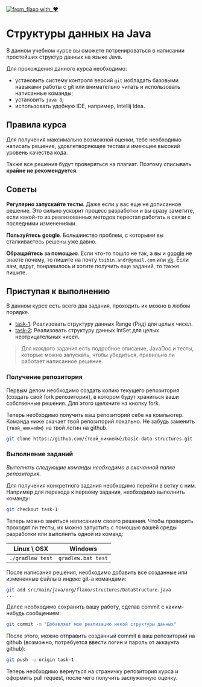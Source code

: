 [![from_flaxo with_♥](https://img.shields.io/badge/from_flaxo-with_♥-blue.svg)](https://github.com/tcibinan/flaxo)

# Структуры данных на Java

В данном учебном курсе вы сможете потренироваться в написании простейших структур данных на языке Java.

Для прохождения данного курса необходимо:
- установить систему контроля версий `git` иобладать базовыми навыками работы с git 
или внимательно читать и использовать написанные команды;
- установить `java 8`;
- использовать удобную IDE, например, Intellij Idea.

## Правила курса

Для получения максимально возможной оценки, тебе необходимо написать решение, 
удовлетворяющее тестам и имеющее высокий уровень качества кода.

Также все решения будут проверяться на плагиат. Поэтому списывать **крайне не рекомендуется**.

## Советы

**Регулярно запускайте тесты**. 
Даже если у вас еще не дописанное решение. 
Это сильно ускорит процесс разработки и вы сразу заметите,
если какой-то из реализованных методов перестал работать в связи с последними изменениями.

**Пользуйтесь google**. Большинство проблем, с которыми вы сталкиваетесь решены
уже давно.

**Обращайтесь за помощью**. Если что-то пошло не так, а вы и [google](https://google.ru) 
не знаете почему, то пишите на почту `tsibin.andr@gmail.com` или [vk](https://vk.com/id24276156).
Если вам, вдруг, понравилось и хотите получить еще заданий, то также пишите.

## Приступая к выполнению

В данном курсе есть всего два задания, проходить их можно в 
любом порядке. 

- [task-1](https://github.com/tcibinan/data-structures-course/tree/task-1): Реализовать структуру данных Range (Ряд) для целых чисел.
- [task-2](https://github.com/tcibinan/data-structures-course/tree/task-2): Реализовать структуру данных IntSet для целых неотрицательных чисел.

> Для каждого задания есть подробное описание, JavaDoc и тесты, которые
 можно запускать, чтобы убедиться, правильно ли работает написанное решение.
 
### Получение репозитория
 
Первым делом необходимо создать копию текущего репозитория (создать свой fork репозитория),
в котором будут храниться ваши собственные решения. Для этого щелкните
на кнопку fork.

Теперь необходимо получить ваш репозиторий себе на компьютер. 
Команда ниже скачает твой репозиторий локально.
Не забудь заменить `{твой_никнейм}` на твой логин на github.
 
```bash
git clone https://github.com/{твой_никнейм}/basic-data-structures.git
```

### Выполнение заданий

*Выполнять следующие команды необходимо в скачанной папке репозитория.*

Для получения конкретного задания необходимо перейти в ветку с ним.
Например для перехода к первому задания, необходимо выполнить команду:
```bash
git checkout task-1
```

Теперь можно заняться написанием своего решения. Чтобы проверить проходят
ли тесты, их можно запустить с помощью вашей среды разработки или выполнить
одной из команд:

| Linux \ OSX | Windows |
|---|---|
| `./gradlew test` | `gradlew.bat test` |
 
После написания решения, необходимо добавить все созданные или измененные 
файлы в индекс git-а командами:
```bash
git add src/main/java/org/flaxo/structures/DataStructure.java
...
```

Далее необходимо сохранить вашу работу, сделав commit с каким-нибудь
сообщением:
```bash
git commit -m "Добавляет мою реализацию некой структуры данных"
```

После этого, можно отправить созданный commit в ваш репозиторий на github
(возможно, потребуется ввести логин и пароль от аккаунта github):
```bash
git push -u origin task-1
```

Теперь необходимо вернуться на страничку репозитория курса и оформить pull
request, после чего получить заслуженную оценку.